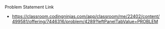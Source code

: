 Problem Statement Link
  - https://classroom.codingninjas.com/app/classroom/me/22402/content/499581/offering/7446316/problem/4289?leftPanelTabValue=PROBLEM